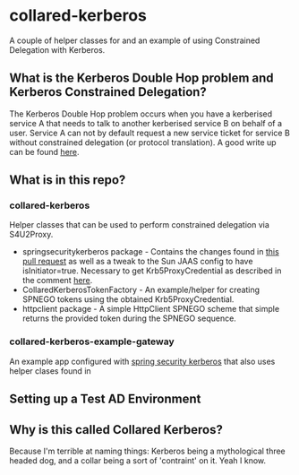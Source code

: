 # collared-kerberos
A couple of helper classes for and an example of using Constrained Delegation with Kerberos.

## What is the Kerberos Double Hop problem and Kerberos Constrained Delegation?
The Kerberos Double Hop problem occurs when you have a kerberised service A that needs to talk to another kerberised service B on behalf of a user. Service A can not by default request a new service ticket for service B without constrained delegation (or protocol translation). A good write up can be found [here](http://searchwindowsserver.techtarget.com/feature/Advanced-Kerberos-topics-Delegation-of-authentication).

## What is in this repo?
### collared-kerberos
Helper classes that can be used to perform constrained delegation via S4U2Proxy.
* springsecuritykerberos package - Contains the changes found in [this pull request](https://github.com/spring-projects/spring-security-kerberos/pull/27) as well as a tweak to the Sun JAAS config to have isInitiator=true. Necessary to get Krb5ProxyCredential as described in the comment [here](https://github.com/openjdk-mirror/jdk/blob/jdk8u/jdk8u/master/src/share/classes/sun/security/jgss/krb5/Krb5Context.java#L542).
* CollaredKerberosTokenFactory - An example/helper for creating SPNEGO tokens using the obtained Krb5ProxyCredential.
* httpclient package - A simple HttpClient SPNEGO scheme that simple returns the provided token during the SPNEGO sequence.

### collared-kerberos-example-gateway
An example app configured with [spring security kerberos](http://projects.spring.io/spring-security-kerberos/) that also uses helper clases found in 

## Setting up a Test AD Environment

## Why is this called Collared Kerberos? 
Because I'm terrible at naming things: Kerberos being a mythological three headed dog, and a collar being a sort of 'contraint' on it. Yeah I know.
